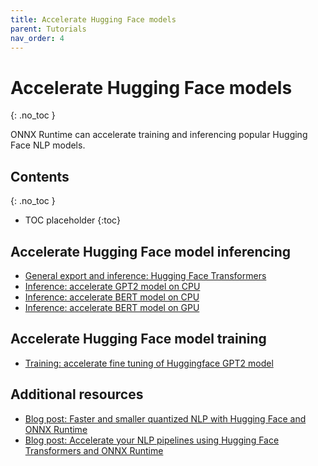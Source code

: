 ```yaml
---
title: Accelerate Hugging Face models
parent: Tutorials
nav_order: 4
---
```

# Accelerate Hugging Face models
{: .no_toc }

ONNX Runtime can accelerate training and inferencing popular Hugging Face NLP models. 

## Contents
{: .no_toc }

* TOC placeholder
{:toc}


## Accelerate Hugging Face model inferencing

* [General export and inference: Hugging Face Transformers](https://github.com/huggingface/transformers/blob/master/notebooks/04-onnx-export.ipynb)
* [Inference: accelerate GPT2 model on CPU](https://github.com/microsoft/onnxruntime/blob/master/onnxruntime/python/tools/transformers/notebooks/Inference_GPT2_with_OnnxRuntime_on_CPU.ipynb)
* [Inference: accelerate BERT model on CPU](https://github.com/microsoft/onnxruntime/blob/master/onnxruntime/python/tools/transformers/notebooks/PyTorch_Bert-Squad_OnnxRuntime_CPU.ipynb)
* [Inference: accelerate BERT model on GPU](https://github.com/microsoft/onnxruntime/blob/master/onnxruntime/python/tools/transformers/notebooks/PyTorch_Bert-Squad_OnnxRuntime_GPU.ipynb)

## Accelerate Hugging Face model training

* [Training: accelerate fine tuning of Huggingface GPT2 model](https://github.com/microsoft/onnxruntime-training-examples/tree/master/huggingface-gpt2)

## Additional resources
* [Blog post: Faster and smaller quantized NLP with Hugging Face and ONNX Runtime](https://medium.com/microsoftazure/faster-and-smaller-quantized-nlp-with-hugging-face-and-onnx-runtime-ec5525473bb7)
* [Blog post: Accelerate your NLP pipelines using Hugging Face Transformers and ONNX Runtime](https://medium.com/microsoftazure/accelerate-your-nlp-pipelines-using-hugging-face-transformers-and-onnx-runtime-2443578f4333)
